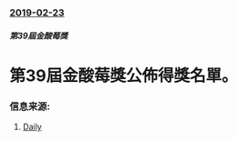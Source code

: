 ### [2019-02-23](/news/2019/02/23/index.md)

##### 第39屆金酸莓獎
# 第39屆金酸莓獎公佈得獎名單。 




### 信息来源:

1. [Daily](https://www.dailymail.co.uk/tvshowbiz/article-6737987/Holmes-Watson-clean-Golden-Raspberry-Awards-four-wins-including-Worst-Picture.html)
